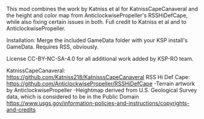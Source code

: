 This mod combines the work by Katniss et al for KatnissCapeCanaveral and the height and color map from AnticlockwisePropeller's RSSHiDefCape, while also fixing certain issues in both. Full credit to Katniss et al and to AnticlockwisePropeller.

Installation: Merge the included GameData folder with your KSP install's GameData.
Requires RSS, obviously.

License CC-BY-NC-SA-4.0 for all additional work added by KSP-RO team.

KatnissCapeCanaveral: https://github.com/Katniss218/KatnisssCapeCanaveral
RSS Hi Def Cape: https://github.com/AnticlockwisePropeller/RSSHiDefCape
-Terrain artwork by AnticlockwisePropeller
-Heightmap derived from U.S. Geological Survey data, which is considered to be in the Public Domain https://www.usgs.gov/information-policies-and-instructions/copyrights-and-credits
